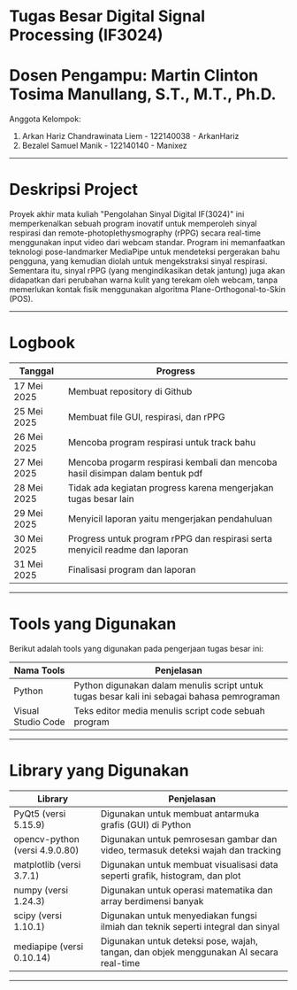 # Tugas Besar Digital Signal Processing (IF3024)
# Dosen Pengampu: Martin Clinton Tosima Manullang, S.T., M.T., Ph.D.

Anggota Kelompok:
<ol>
  <li>Arkan Hariz Chandrawinata Liem - 122140038 - ArkanHariz</li>
  <li>Bezalel Samuel Manik - 122140140 - Manixez</li>
</ol>
<hr>

# Deskripsi Project
Proyek akhir mata kuliah "Pengolahan Sinyal Digital IF(3024)" ini memperkenalkan sebuah program inovatif untuk memperoleh sinyal respirasi dan remote-photoplethysmography (rPPG) secara real-time menggunakan input video dari webcam standar. Program ini memanfaatkan teknologi pose-landmarker MediaPipe untuk mendeteksi pergerakan bahu pengguna, yang kemudian diolah untuk mengekstraksi sinyal respirasi. Sementara itu, sinyal rPPG (yang mengindikasikan detak jantung) juga akan didapatkan dari perubahan warna kulit yang terekam oleh webcam, tanpa memerlukan kontak fisik menggunakan algoritma Plane-Orthogonal-to-Skin (POS).
<hr>

# Logbook
| Tanggal | Progress |
|---------|----------|
| 17 Mei 2025 | Membuat repository di Github |
| 25 Mei 2025 | Membuat file GUI, respirasi, dan rPPG |
| 26 Mei 2025 | Mencoba program respirasi untuk track bahu |
| 27 Mei 2025 | Mencoba progarm respirasi kembali dan mencoba hasil disimpan dalam bentuk pdf |
| 28 Mei 2025 | Tidak ada kegiatan progress karena mengerjakan tugas besar lain |
| 29 Mei 2025 | Menyicil laporan yaitu mengerjakan pendahuluan |
| 30 Mei 2025 | Progress untuk program rPPG dan respirasi serta menyicil readme dan laporan |
| 31 Mei 2025 | Finalisasi program dan laporan |
<hr>

# Tools yang Digunakan
Berikut adalah tools yang digunakan pada pengerjaan tugas besar ini:

| Nama Tools         | Penjelasan                                                                                  |
|--------------------|---------------------------------------------------------------------------------------------|
| Python             | Python digunakan dalam menulis script untuk tugas besar kali ini sebagai bahasa pemrograman |
| Visual Studio Code | Teks editor media menulis script code sebuah program                                        |
<hr>

# Library yang Digunakan
| Library                        | Penjelasan                                                                             |
|--------------------------------|----------------------------------------------------------------------------------------|
| PyQt5 (versi 5.15.9)           | Digunakan untuk membuat antarmuka grafis (GUI) di Python                               |
| opencv-python (versi 4.9.0.80) | Digunakan untuk pemrosesan gambar dan video, termasuk deteksi wajah dan tracking       |     
| matplotlib (versi 3.7.1)       | Digunakan untuk membuat visualisasi data seperti grafik, histogram, dan plot           |
| numpy (versi 1.24.3)           | Digunakan untuk operasi matematika dan array berdimensi banyak                         |
| scipy (versi 1.10.1)           | Digunakan untuk menyediakan fungsi ilmiah dan teknik seperti integral dan sinyal       |
| mediapipe (versi 0.10.14)      | Digunakan untuk deteksi pose, wajah, tangan, dan objek menggunakan AI secara real-time |
<hr>

